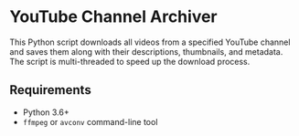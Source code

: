 # YouTube Channel Archiver

This Python script downloads all videos from a specified YouTube channel and saves them along with their descriptions, thumbnails, and metadata. The script is multi-threaded to speed up the download process.

## Requirements

- Python 3.6+
- `ffmpeg` or `avconv` command-line tool
